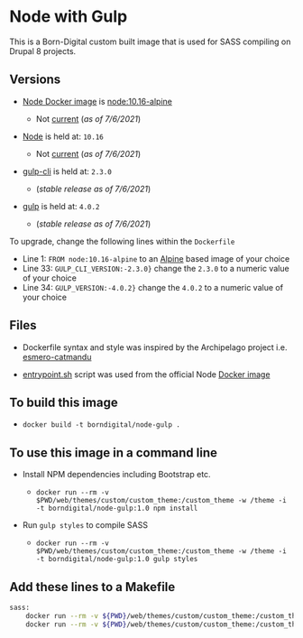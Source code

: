 # Node with Gulp

This is a Born-Digital custom built image that is used for SASS compiling on Drupal 8 projects.

## Versions

* [Node Docker image](https://hub.docker.com/_/node) is [node:10.16-alpine](https://hub.docker.com/layers/node/library/node/10.16-alpine/images/sha256-6933efc3dc22d93dce68ecb0a08851a8c74307ca008aa895db9967fa492a376a?context=explore)
  * Not [current](https://github.com/nodejs/docker-node/blob/fe99ef04dc64df51749ff9120794b3b949d56ee5/16/alpine3.11/Dockerfile) (_as of 7/6/2021_)

* [Node](https://github.com/nodejs/node) is held at: `10.16`
  * Not [current](https://nodejs.org/en/about/releases/) (_as of 7/6/2021_)

* [gulp-cli](https://www.npmjs.com/package/gulp-cli) is held at: `2.3.0`
  * (_stable release as of 7/6/2021_)

* [gulp](https://github.com/gulpjs/gulp/releases/tag/v4.0.2) is held at: `4.0.2`
  * (_stable release as of 7/6/2021_)

To upgrade, change the following lines within the `Dockerfile`

* Line 1: `FROM node:10.16-alpine` to an [Alpine](https://hub.docker.com/_/alpine) based image of your choice
* Line 33: `GULP_CLI_VERSION:-2.3.0}` change the `2.3.0` to a numeric value of your choice
* Line 34: `GULP_VERSION:-4.0.2}` change the `4.0.2` to a numeric value of your choice

## Files

* Dockerfile syntax and style was inspired by the Archipelago project i.e. [esmero-catmandu](https://github.com/esmero/archipelago-docker-images/blob/main/esmero-catmandu/Dockerfile)

* [entrypoint.sh](https://github.com/nodejs/docker-node/blob/main/docker-entrypoint.sh) script was used from the official Node [Docker image](https://github.com/nodejs/docker-node)

## To build this image

* `docker build -t borndigital/node-gulp .`

## To use this image in a command line

* Install NPM dependencies including Bootstrap etc.
  * `docker run --rm -v $PWD/web/themes/custom/custom_theme:/custom_theme -w /theme -i -t borndigital/node-gulp:1.0 npm install`

* Run `gulp styles` to compile SASS
  * `docker run --rm -v $PWD/web/themes/custom/custom_theme:/custom_theme -w /theme -i -t borndigital/node-gulp:1.0 gulp styles`

## Add these lines to a Makefile

```bash
sass:
	docker run --rm -v ${PWD}/web/themes/custom/custom_theme:/custom_theme -w /custom_theme -i -t borndigital/node-gulp:1.0 npm install
	docker run --rm -v ${PWD}/web/themes/custom/custom_theme:/custom_theme -w /custom_theme -i -t borndigital/node-gulp:1.0 gulp styles
```
